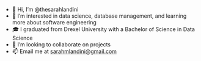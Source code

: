 - 👋 Hi, I’m @thesarahlandini
- 👀 I’m interested in data science, database management, and learning more about software engineering
- 🎓 I graduated from Drexel University with a Bachelor of Science in Data Science
- 🤝 I’m looking to collaborate on projects
- 📫 Email me at sarahmlandini@gmail.com

<!---
thesarahlandini/thesarahlandini is a ✨ special ✨ repository because its `README.md` (this file) appears on your GitHub profile.
You can click the Preview link to take a look at your changes.
--->

